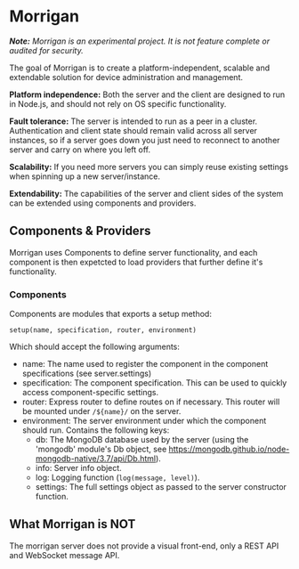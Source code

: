 # Morrigan
_**Note:** Morrigan is an experimental project. It is not feature complete or audited for security._

The goal of Morrigan is to create a platform-independent, scalable and extendable solution for device administration and management.

**Platform independence:** Both the server and the client are designed to run in Node.js, and should not rely on OS specific functionality.

**Fault tolerance:** The server is intended to run as a peer in a cluster. Authentication and client state should remain valid across all server instances, so if a server goes down you just need to reconnect to another server and carry on where you left off.

**Scalability:** If you need more servers you can simply reuse existing settings when spinning up a new server/instance.

**Extendability:** The capabilities of the server and client sides of the system can be extended using components and providers.

## Components & Providers
Morrigan uses Components to define server functionality, and each component is then expetcted to load providers that further define it's functionality.

### Components
Components are modules that exports a setup method:
```
setup(name, specification, router, environment)
```

Which should accept the following arguments:
- name: The name used to register the component in the component specifications (see server.settings)
- specification: The component specification. This can be used to quickly access component-specific settings.
- router: Express router to define routes on if necessary. This router will be mounted under `/${name}/` on the server.
- environment: The server environment under which the component should run. Contains the following keys:
  - db: The MongoDB database used by the server (using the 'mongodb' module's Db object, see https://mongodb.github.io/node-mongodb-native/3.7/api/Db.html).
  - info: Server info object.
  - log: Logging function (`log(message, level)`).
  - settings: The full settings object as passed to the server constructor function.

## What Morrigan is NOT
The morrigan server does not provide a visual front-end, only a REST API and WebSocket message API.
